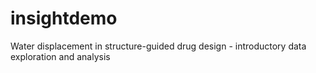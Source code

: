 # insightdemo
Water displacement in structure-guided drug design - introductory data exploration and analysis

